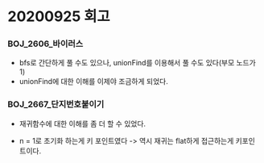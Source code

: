 # 20200925 회고

### BOJ_2606_바이러스

- bfs로 간단하게 풀 수도 있으나,  unionFind를 이용해서 풀 수도 있다(부모 노드가 1)
- unionFind에 대한 이해를 이제야 조금하게 되었다.



### BOJ_2667_단지번호붙이기

- 재귀함수에 대한 이해를 좀 더 할 수 있었다.

- n = 1로 초기화 하는게 키 포인트였다 -> 역시 재귀는 flat하게 접근하는게 키포인트이다.

  

